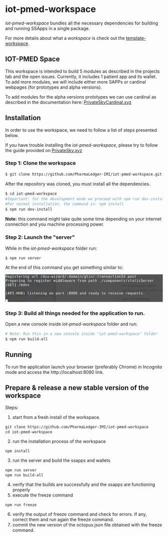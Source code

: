 # iot-pmed-workspace

*iot-pmed-workspace*  bundles all the necessary dependencies for building and running SSApps in a single package.

For more details about what a *workspace* is check out the [template-workspace](https://github.com/PrivateSky/template-workspace).

## IOT-PMED Space

This workspace is intended to build 5 modules as described in the projects tab and the open issues.
Currently, it includes 1 patient app and its wallet.
To add more modules, we will include either more SAPPs or cardinal webpages (for prototypes and alpha versions).

To add modules for the alpha versions prototypes we can use cardinal as described in the documentation here:
[PrivateSkyCardinal.xyz](https://privatesky.xyz/?Howto/a-site-with-cardinal)

## Installation

In order to use the workspace, we need to follow a list of steps presented below. 

If you have trouble installing the *iot-pmed-workspace*, please try to follow the guide provided on [PrivateSky.xyz](https://privatesky.xyz/?Start/installation)

### Step 1: Clone the workspace

```sh
$ git clone https://github.com/PharmaLedger-IMI/iot-pmed-workspace.git
```

After the repository was cloned, you must install all the dependencies.

```sh
$ cd iot-pmed-workspace
#Important: for the development mode we proceed with npm run dev-install
#For normal installation, the command is: npm install
$ npm run dev-install 
```
**Note:** this command might take quite some time depending on your internet connection and you machine processing power.

### Step 2: Launch the "server"

While in the *iot-pmed-workspace* folder run:

```sh
$ npm run server
```

At the end of this command you get something similar to:

![alt text](scr-npm-run-server.png)


### Step 3: Build all things needed for the application to run.

Open a new console inside *iot-pmed-workspace* folder and run:

```sh
# Note: Run this in a new console inside "iot-pmed-workspace" folder
$ npm run build-all
```



## Running 
To run the application launch your browser (preferably Chrome) in Incognito mode and access the http://localhost:8080 link.



## Prepare & release a new stable version of the workspace
Steps:
1. start from a fresh install of the workspace.
```
git clone https://github.com/PharmaLedger-IMI/iot-pmed-workspace
cd iot-pmed-workspace
```

2. run the installation process of the workspace
```
npm install
```
3. run the server and build the ssapps and wallets
```
npm run server
npm run build-all
```
4. verify that the builds are successfully and the ssapps are functioning properly
5. execute the freeze command
```
npm run freeze
```
6. verify the output of freeze command and check for errors. If any, correct them and run again the freeze command.
7. commit the new version of the octopus.json file obtained with the freeze command.

